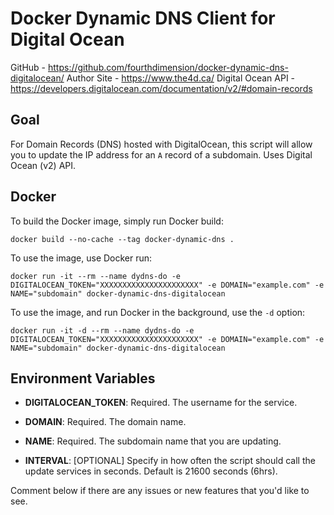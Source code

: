 # Docker Dynamic DNS Client for Digital Ocean

GitHub - https://github.com/fourthdimension/docker-dynamic-dns-digitalocean/
Author Site - https://www.the4d.ca/
Digital Ocean API - https://developers.digitalocean.com/documentation/v2/#domain-records

## Goal
For Domain Records (DNS) hosted with DigitalOcean, this script will allow you to update the IP address for an `A` record of a subdomain. Uses  Digital Ocean (v2) API.

## Docker
To build the Docker image, simply run Docker build:
```
docker build --no-cache --tag docker-dynamic-dns .
```

To use the image, use Docker run:
```
docker run -it --rm --name dydns-do -e DIGITALOCEAN_TOKEN="XXXXXXXXXXXXXXXXXXXXXX" -e DOMAIN="example.com" -e NAME="subdomain" docker-dynamic-dns-digitalocean
```

To use the image, and run Docker in the background, use the `-d` option:
```
docker run -it -d --rm --name dydns-do -e DIGITALOCEAN_TOKEN="XXXXXXXXXXXXXXXXXXXXXX" -e DOMAIN="example.com" -e NAME="subdomain" docker-dynamic-dns-digitalocean
```

## Environment Variables

- **DIGITALOCEAN_TOKEN**: Required. The username for the service.

- **DOMAIN**: Required. The domain name.

- **NAME**: Required. The subdomain name that you are updating.

- **INTERVAL**: [OPTIONAL] Specify in how often the script should call the update services in seconds. Default is 21600 seconds (6hrs).

Comment below if there are any issues or new features that you'd like to see.
